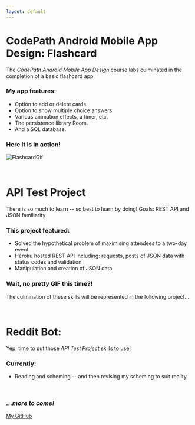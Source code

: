 ```yaml
---
layout: default
---
```

# CodePath Android Mobile App Design: Flashcard

The _CodePath Android Mobile App Design_ course labs culminated in the completion of a basic flashcard app. 

### My app features:

* Option to add or delete cards.
* Option to show multiple choice answers.
* Various animation effects, a timer, etc.
* The persistence library Room.
* And a SQL database.

### Here it is in action!

![FlashcardGif](https://i.imgur.com/dh8JZZD.gif)

&nbsp;
&nbsp;
&nbsp;

# API Test Project

There is so much to learn -- so best to learn by doing! Goals: REST API and JSON familiarity

### This project featured:

* Solved the hypothetical problem of maximising attendees to a two-day event
* Heroku hosted REST API including: requests, posts of JSON data with status codes and validation
* Manipulation and creation of JSON data

### Wait, no pretty GIF this time?!

The culmination of these skills will be represented in the following project...

&nbsp;
&nbsp;
&nbsp;

# Reddit Bot:

Yep, time to put those _API Test Project_ skills to use!

### Currently:

* Reading and scheming -- and then revising my scheming to suit reality

&nbsp;
&nbsp;
&nbsp;


### *...more to come!*
[My GitHub](https://github.com/snormax)
